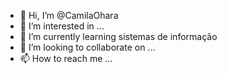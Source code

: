 - 👋 Hi, I’m @CamilaOhara
- 👀 I’m interested in ...
- 🌱 I’m currently learning sistemas de informação
- 💞️ I’m looking to collaborate on ...
- 📫 How to reach me ...

<!---
CamilaOhara/CamilaOhara is a ✨ special ✨ repository because its `README.md` (this file) appears on your GitHub profile.
You can click the Preview link to take a look at your changes.
--->
